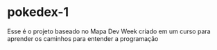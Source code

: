 # pokedex-1
Esse é o projeto baseado no Mapa Dev Week criado em um curso para aprender os caminhos para entender a programação
